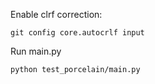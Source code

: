 Enable clrf correction:

```git config core.autocrlf input```

Run main.py

```python test_porcelain/main.py```


